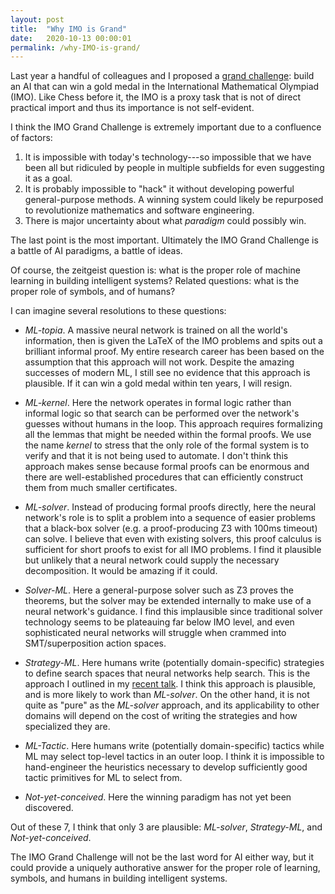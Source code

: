 ```yaml
---
layout: post
title:  "Why IMO is Grand"
date:   2020-10-13 00:00:01
permalink: /why-IMO-is-grand/
---
```


Last year a handful of colleagues and I proposed a [grand challenge](https://imo-grand-challenge.github.io/): build an AI that can
win a gold medal in the International Mathematical Olympiad (IMO).
Like Chess before it, the IMO is a proxy task that is not of direct practical import
and thus its importance is not self-evident.

I think the IMO Grand Challenge is extremely important due to a confluence of factors:

1. It is impossible with today's technology---so impossible that we have been all but ridiculed by people in multiple subfields for even suggesting it as a goal.
2. It is probably impossible to "hack" it without developing powerful general-purpose methods. A winning system could likely be repurposed to revolutionize mathematics and software engineering.
3. There is major uncertainty about what *paradigm* could possibly win.

The last point is the most important. Ultimately the IMO Grand Challenge is a battle of AI paradigms, a battle of ideas.

Of course, the zeitgeist question is: what is the proper role of machine learning in building intelligent systems?
Related questions: what is the proper role of symbols, and of humans?

I can imagine several resolutions to these questions:

- *ML-topia*. A massive neural network is trained on all the world's information, then is given the LaTeX of the IMO problems
and spits out a brilliant informal proof. My entire research career has been based on the assumption that this approach will not work.
Despite the amazing successes of modern ML, I still see no evidence that this approach is plausible.
If it can win a gold medal within ten years, I will resign.

- *ML-kernel*. Here the network operates in formal logic rather than informal logic so that search
can be performed over the network's guesses without humans in the loop. This approach requires formalizing all the lemmas
that might be needed within the formal proofs. We use the name *kernel* to stress that the only role of the formal system is to verify and that it is not being used to automate.
I don't think this approach makes sense because formal proofs can be enormous and there are well-established procedures that can efficiently construct them from much smaller certificates.

- *ML-solver*. Instead of producing formal proofs directly, here the neural network's role is to split a problem into a sequence of easier problems that a black-box solver
(e.g. a proof-producing Z3 with 100ms timeout) can solve. I believe that even with existing solvers, this proof calculus is sufficient for short proofs to exist for all IMO problems.
I find it plausible but unlikely that a neural network could supply the necessary decomposition. It would be amazing if it could.

- *Solver-ML*. Here a general-purpose solver such as Z3 proves the theorems, but the solver may be extended internally to make use of a neural network's guidance.
I find this implausible since traditional solver technology seems to be plateauing far below IMO level,
and even sophisticated neural networks will struggle when crammed into SMT/superposition action spaces.

- *Strategy-ML*. Here humans write (potentially domain-specific) strategies to define search spaces that neural networks help search. This is the approach
I outlined in my [recent talk](https://www.youtube.com/watch?v=GtAo8wqWHHg). I think this approach is plausible, and is more likely to work than *ML-solver*.
On the other hand, it is not quite as "pure" as the *ML-solver* approach, and its applicability to other domains will depend on the cost of writing the
strategies and how specialized they are.

- *ML-Tactic*. Here humans write (potentially domain-specific) tactics while ML may select top-level tactics in an outer loop.
I think it is impossible to hand-engineer the heuristics necessary to develop sufficiently good tactic primitives for ML to select from.

- *Not-yet-conceived*. Here the winning paradigm has not yet been discovered.

Out of these 7, I think that only 3 are plausible: *ML-solver*, *Strategy-ML*, and *Not-yet-conceived*.

The IMO Grand Challenge will not be the last word for AI either way, but it could provide a uniquely authorative answer for the proper role of learning, symbols, and humans
in building intelligent systems.
